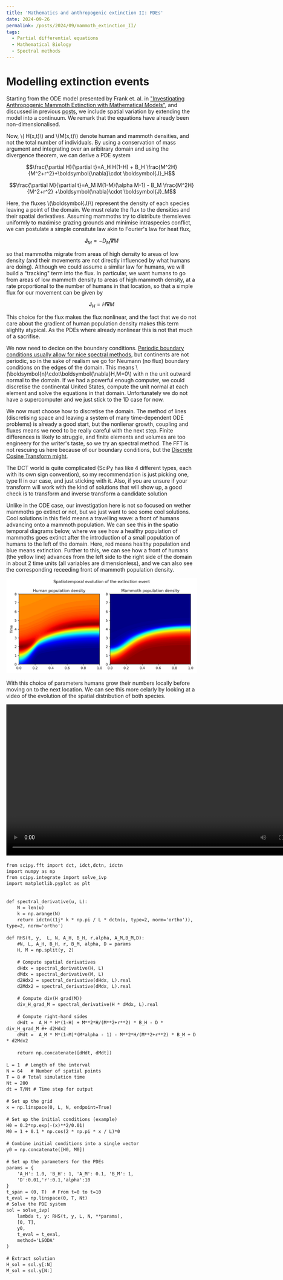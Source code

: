 ```yaml
---
title: 'Mathematics and anthropogenic extinction II: PDEs'
date: 2024-09-26
permalink: /posts/2024/09/mammoth_extinction_II/
tags:
  - Partial differential equations
  - Mathematical Biology
  - Spectral methods
---
```


Modelling extinction events
======

Starting from the ODE model presented by Frank et. al. in ["Investigating Anthropogenic Mammoth Extinction with Mathematical Models"](https://ir.library.illinoisstate.edu/spora/vol1/iss1/3/), and discussed in previous [posts](https://javierchico.github.io/posts/2024/09/mammoth_extinction/), we include spatial variation by extending the model into a continuum. We remark that the equations have already been non-dimensionalised.

Now, \\( H(x,t)\\) and \\(M(x,t)\\) denote human and mammoth densities, and not the total number of individuals. By using a conservation of mass argument and integrating over an aribitrary domain and using the divergence theorem, we can derive a PDE system

$$\frac{\partial H}{\partial t}=A_H H(1-H) + B_H \frac{M^2H}{M^2+r^2}+\boldsymbol{\nabla}\cdot \boldsymbol{J}_H$$

$$\frac{\partial M}{\partial t}=A_M M(1-M)(\alpha M-1) - B_M \frac{M^2H}{M^2+r^2} +\boldsymbol{\nabla}\cdot \boldsymbol{J}_M$$

Here, the fluxes \\(\boldsymbol{J}\\) represent the density of each species leaving a point of the domain. We must relate the flux to the densities and their spatial derivatives. Assuming mammoths try to distribute themsleves uniformly to maximise grazing grounds and minimise intraspecies conflict, we can postulate a simple consitute law akin to Fourier's law for heat flux, 

$$ \boldsymbol{J}_M=- D_M \boldsymbol{\nabla}M$$ 

so that mammoths migrate from areas of high density to areas of low density (and their movements are not directly influenced by what humans are doing). Although we could assume a similar law for humans, we will build a "tracking" term into the flux. In particular, we want humans to go from areas of low mammoth density to areas of high mammoth density, at a rate proportional to the number of humans in that location, so that a simple flux for our movement can be given by

$$\boldsymbol{J}_H=H\boldsymbol{\nabla}M$$

This choice for the flux makes the flux nonlinear, and the fact that we do not care about the gradient of human population density makes this term slighlty atypical. As the PDEs where already nonlinear this is not that much of a sacrifise. 

We now need to decice on the boundary conditions. [Periodic boundary conditions usually allow for nice spectral methods](https://javierchico.github.io/posts/2012/08/vorticity_eq/), but continents are not periodic, so in the sake of realism we go for Neumann (no flux) boundary conditions on the edges of the domain. This means \\(\boldsymbol{n}\cdot\boldsymbol{\nabla}H,M=0\\) with n the unit outward normal to the domain. If we had a powerful enough computer, we could discretise the continental United States, compute the unit normal at each element and solve the equations in that domain. Unfortunately we do not have a supercomputer and we just stick to the 1D case for now. 

We now must choose how to discretise the domain. The method of lines (discretising space and leaving a system of many time-dependent ODE problems) is already a good start, but the nonlienar growth, coupling and fluxes means we need to be really careful with the next step. Finite differences is likely to struggle, and finite elements and volumes are too engineery for the writer's taste, so we try an spectral method. The FFT is not rescuing us here because of our boundary conditions, but the [Discrete Cosine Transform might](https://en.wikipedia.org/wiki/Discrete_cosine_transform). 

The DCT world is quite complicated (SciPy has like 4 different types, each with its own sign convention), so my recommendation is just picking one, type II in our case, and just sticking with it. Also, if you are unsure if your transform will work with the kind of solutions that will show up, a good check is to transform and inverse transform a candidate solution

Unlike in the ODE case, our investigation here is not so focused on wether mammoths go extinct or not, but we just want to see some cool solutions. Cool solutions in this field means a travelling wave: a front of humans advancing onto a mammoth population. We can see this in the spatio temporal diagrams below, where we see how a healthy population of mammoths goes extinct after the introduction of a small population of humans to the left of the domain. Here, red means healthy population and blue means extinction. Further to this, we can see how a front of humans (the yellow line) advances from the left side to the right side of the domain in about 2 time units (all variables are dimensionless), and we can also see the corresponding receeding front of mammoth population density. 

![ODE_example!](/images/spatiotemporal_heatmap.jpg)

With this choice of parameters humans grow their numbers locally before moving on to the next location. We can see this more celarly by looking at a video of the evolution of the spatial distribution of both species.

<video width="800" height="400" controls>
  <source src="/videos/mammoth/mammoth_pde_solution.mp4" type="video/mp4">
Your browser does not support the video tag.
</video>

```
from scipy.fft import dct, idct,dctn, idctn
import numpy as np
from scipy.integrate import solve_ivp
import matplotlib.pyplot as plt


def spectral_derivative(u, L):
    N = len(u)
    k = np.arange(N)
    return idctn((1j* k * np.pi / L * dctn(u, type=2, norm='ortho')), type=2, norm='ortho')

def RHS(t, y,  L, N, A_H, B_H, r,alpha, A_M,B_M,D):
    #N, L, A_H, B_H, r, B_M, alpha, D = params
    H, M = np.split(y, 2)
    
    # Compute spatial derivatives
    dHdx = spectral_derivative(H, L)
    dMdx = spectral_derivative(M, L)
    d2Hdx2 = spectral_derivative(dHdx, L).real
    d2Mdx2 = spectral_derivative(dMdx, L).real
    
    # Compute div(H grad(M))
    div_H_grad_M = spectral_derivative(H * dMdx, L).real
    
    # Compute right-hand sides
    dHdt =  A_H * H*(1-H) + M**2*H/(M**2+r**2) * B_H - D * div_H_grad_M #+ d2Hdx2
    dMdt =  A_M * M*(1-M)*(M*alpha - 1) - M**2*H/(M**2+r**2) * B_M + D * d2Mdx2
    
    return np.concatenate([dHdt, dMdt])

L = 1  # Length of the interval
N = 64   # Number of spatial points
T = 8 # Total simulation time
Nt = 200
dt = T/Nt # Time step for output

# Set up the grid
x = np.linspace(0, L, N, endpoint=True)

# Set up the initial conditions (example)
H0 = 0.2*np.exp(-(x)**2/0.01)
M0 = 1 + 0.1 * np.cos(2 * np.pi * x / L)*0

# Combine initial conditions into a single vector
y0 = np.concatenate([H0, M0])

# Set up the parameters for the PDEs
params = {
    'A_H': 1.0, 'B_H': 1, 'A_M': 0.1, 'B_M': 1,
    'D':0.01,'r':0.1,'alpha':10
}
t_span = (0, T)  # From t=0 to t=10
t_eval = np.linspace(0, T, Nt)
# Solve the PDE system
sol = solve_ivp(
    lambda t, y: RHS(t, y, L, N, **params),
    [0, T],
    y0,
    t_eval = t_eval,
    method='LSODA'
)

# Extract solution
H_sol = sol.y[:N]
M_sol = sol.y[N:]

```

